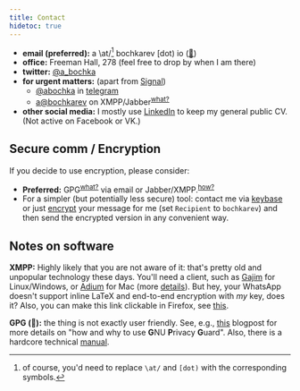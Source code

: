```yaml
---
title: Contact
hidetoc: true
---
```

- **email (preferred):** a \at/[^sym] bochkarev [dot) io ([🔑](/assets/abochka-pubkey.asc))
- **office:** Freeman Hall, 278 (feel free to drop by when I am there)
- **twitter:** [@a_bochka](https://twitter.com/a_bochka)
- **for urgent matters:** (apart from [Signal](https://signal.org/))
  + [@abochka](https://t.me/abochka) in
    [telegram](https://telegram.org/faq#q-how-is-telegram-different-from-whatsapp)
  + [a@bochkarev](xmpp:a@bochkarev.io) on XMPP/Jabber<sup>[what?](#xmpp)</sup>
- **other social media:** I mostly use [LinkedIn](https://www.linkedin.com/in/aabochkaryov) to keep my general public CV. (Not active on Facebook or VK.)

## Secure comm / Encryption
If you decide to use encryption, please consider:
- **Preferred:** GPG<sup>[what?](https://gnupg.org/)</sup> via email or
  Jabber/XMPP.<sup>[how?](#GPG)</sup>
- For a simpler (but potentially less secure) tool: contact me via
  [keybase](https://keybase.io/bochkarev) or just
  [encrypt](https://keybase.io/encrypt) your message for me (set `Recipient` to
  `bochkarev`) and then send the encrypted version in any convenient way.

## Notes on software
<a name="xmpp"><b>XMPP:</b></a> Highly likely that you are not aware of it: that's pretty old and unpopular technology these days. You'll need a client, such as [Gajim](https://gajim.org/) for Linux/Windows, or [Adium](https://adium.im/) for Mac (more [details](https://xmpp.org/software/clients.html)). But hey, your WhatsApp doesn't support inline LaTeX and end-to-end encryption with _my_ key, does it? Also, you can make this link clickable in Firefox, see [this](https://wiki.xmpp.org/web/XMPP_URIs).

<a name="GPG"><b>GPG (🔑):</b></a> the thing is not exactly user friendly. See, e.g., [this](https://futureboy.us/pgp.html) blogpost for more details on "how and why to use **G**NU **P**rivacy **G**uard". Also, there is a hardcore technical [manual](https://www.gnupg.org/gph/en/manual.html).

[^sym]: of course, you'd need to replace `\at/` and `[dot)` with the corresponding symbols.
